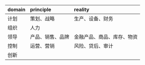 

| domain | principle        | reality                    |
| :----- | :--------------- | :------------------------- |
| 计划   | 策划、战略       | 生产、设备、财务           |
| 组织   | 人力             |                            |
| 领导   | 产品、销售、品牌 | 金融产品、商品、库存、物资 |
| 控制   | 运营、营销       | 风险、贷后、审计           |
| 创新   |                  |                            |